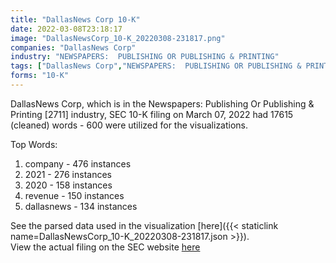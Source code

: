 ```yaml
---
title: "DallasNews Corp 10-K"
date: 2022-03-08T23:18:17
image: "DallasNewsCorp_10-K_20220308-231817.png"
companies: "DallasNews Corp"
industry: "NEWSPAPERS:  PUBLISHING OR PUBLISHING & PRINTING"
tags: ["DallasNews Corp","NEWSPAPERS:  PUBLISHING OR PUBLISHING & PRINTING","03-07-2022","10-K"]
forms: "10-K"
---
```

DallasNews Corp, which is in the Newspapers:  Publishing Or Publishing & Printing [2711] industry, SEC 10-K filing on March 07, 2022 had 17615 (cleaned) words - 600 were utilized for the visualizations.

Top Words:
1. company - 476 instances
2. 2021 - 276 instances
3. 2020 - 158 instances
4. revenue - 150 instances
5. dallasnews - 134 instances


See the parsed data used in the visualization [here]({{< staticlink name=DallasNewsCorp_10-K_20220308-231817.json >}}).  
View the actual filing on the SEC website [here](https://www.sec.gov/Archives/edgar/data/1413898/0001413898-22-000011.txt)